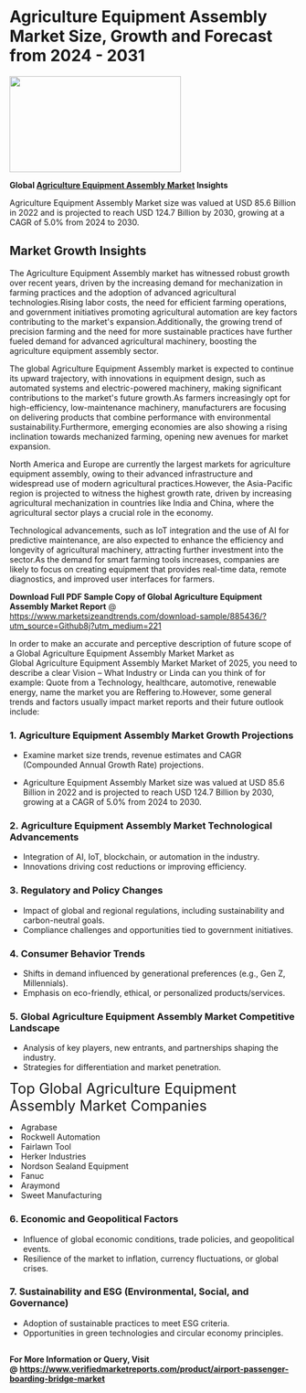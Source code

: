 <H1>Agriculture Equipment Assembly Market Size, Growth and Forecast from 2024 - 2031</H1><img class="aligncenter size-medium wp-image-584254" src="https://thirdeyenews.in/wp-content/uploads/2024/09/Global-Market-Research-300x168.jpeg" alt="" width="300" height="168" /><p><strong>Global&nbsp;<a href="https://www.marketsizeandtrends.com/download-sample/885436/?utm_source=Github8j?utm_medium=221">Agriculture Equipment Assembly Market</a> Insights</strong></p><p>Agriculture Equipment Assembly Market size was valued at USD 85.6 Billion in 2022 and is projected to reach USD 124.7 Billion by 2030, growing at a CAGR of 5.0% from 2024 to 2030.</p><p><h2>Market Growth Insights</h2> <p>The Agriculture Equipment Assembly market has witnessed robust growth over recent years, driven by the increasing demand for mechanization in farming practices and the adoption of advanced agricultural technologies.Rising labor costs, the need for efficient farming operations, and government initiatives promoting agricultural automation are key factors contributing to the market's expansion.Additionally, the growing trend of precision farming and the need for more sustainable practices have further fueled demand for advanced agricultural machinery, boosting the agriculture equipment assembly sector.</p> <p>The global Agriculture Equipment Assembly market is expected to continue its upward trajectory, with innovations in equipment design, such as automated systems and electric-powered machinery, making significant contributions to the market's future growth.As farmers increasingly opt for high-efficiency, low-maintenance machinery, manufacturers are focusing on delivering products that combine performance with environmental sustainability.Furthermore, emerging economies are also showing a rising inclination towards mechanized farming, opening new avenues for market expansion.</p> <p>North America and Europe are currently the largest markets for agriculture equipment assembly, owing to their advanced infrastructure and widespread use of modern agricultural practices.However, the Asia-Pacific region is projected to witness the highest growth rate, driven by increasing agricultural mechanization in countries like India and China, where the agricultural sector plays a crucial role in the economy.</p> <p>Technological advancements, such as IoT integration and the use of AI for predictive maintenance, are also expected to enhance the efficiency and longevity of agricultural machinery, attracting further investment into the sector.As the demand for smart farming tools increases, companies are likely to focus on creating equipment that provides real-time data, remote diagnostics, and improved user interfaces for farmers.</p> <p><span class=""><strong>Download Full PDF Sample Copy of Global Agriculture Equipment Assembly Market Report</strong> @ <a href="https://www.marketsizeandtrends.com/download-sample/885436/?utm_source=Github8j?utm_medium=221" target="_blank">https://www.marketsizeandtrends.com/download-sample/885436/?utm_source=Github8j?utm_medium=221</a></span></p><p>In order to make an accurate and perceptive description of future scope of a Global&nbsp;Agriculture Equipment Assembly Market Market as Global&nbsp;Agriculture Equipment Assembly Market Market of 2025, you need to describe a clear Vision &ndash; What Industry or Linda can you think of for example: Quote from a Technology, healthcare, automotive, renewable energy, name the market you are Reffering to.However, some general trends and factors usually impact market reports and their future outlook include:</p><h3>1.&nbsp;<strong>Agriculture Equipment Assembly Market Growth Projections</strong></h3><ul><li>Examine market size trends, revenue estimates and CAGR (Compounded Annual Growth Rate) projections.</li><li><p>Agriculture Equipment Assembly Market size was valued at USD 85.6 Billion in 2022 and is projected to reach USD 124.7 Billion by 2030, growing at a CAGR of 5.0% from 2024 to 2030.</p></li></ul><h3>2.&nbsp;<strong>Agriculture Equipment Assembly Market Technological Advancements</strong></h3><ul><li>Integration of AI, IoT, blockchain, or automation in the industry.</li><li>Innovations driving cost reductions or improving efficiency.</li></ul><h3>3.&nbsp;<strong>Regulatory and Policy Changes</strong></h3><ul><li>Impact of global and regional regulations, including sustainability and carbon-neutral goals.</li><li>Compliance challenges and opportunities tied to government initiatives.</li></ul><h3>4.&nbsp;<strong>Consumer Behavior Trends</strong></h3><ul><li>Shifts in demand influenced by generational preferences (e.g., Gen Z, Millennials).</li><li>Emphasis on eco-friendly, ethical, or personalized products/services.</li></ul><h3>5.&nbsp;<strong>Global Agriculture Equipment Assembly Market Competitive Landscape</strong></h3><ul><li>Analysis of key players, new entrants, and partnerships shaping the industry.</li><li>Strategies for differentiation and market penetration.</li></ul><p data-pm-slice="1 1 []"><span style="color: inherit; font-family: inherit; font-size: 25px;">Top Global Agriculture Equipment Assembly Market Companies</span></p><div class="" data-test-id=""><p><li>Agrabase</li><li> Rockwell Automation</li><li> Fairlawn Tool</li><li> Herker Industries</li><li> Nordson Sealand Equipment</li><li> Fanuc</li><li> Araymond</li><li> Sweet Manufacturing</li></p></div><h3>6.&nbsp;<strong>Economic and Geopolitical Factors</strong></h3><ul><li>Influence of global economic conditions, trade policies, and geopolitical events.</li><li>Resilience of the market to inflation, currency fluctuations, or global crises.</li></ul><h3>7.&nbsp;<strong>Sustainability and ESG (Environmental, Social, and Governance)</strong></h3><ul><li>Adoption of sustainable practices to meet ESG criteria.</li><li>Opportunities in green technologies and circular economy principles.</li></ul><h2><strong style="font-size: 14px;">For More Information or Query, Visit @&nbsp;</strong><a style="background-color: #ffffff; font-size: 14px;" href="https://www.marketsizeandtrends.com/report/agriculture-equipment-assembly-market/" target="_blank">https://www.verifiedmarketreports.com/product/airport-passenger-boarding-bridge-market</a></h2>